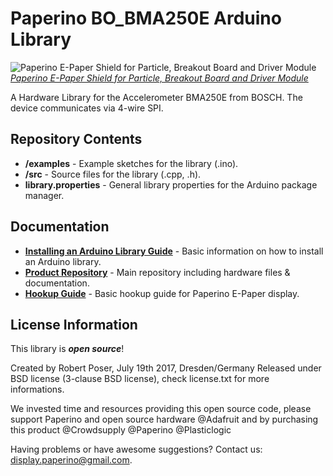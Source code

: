 Paperino BO_BMA250E Arduino Library
===============================================================
![Paperino E-Paper Shield for Particle, Breakout Board and Driver Module](https://raw.githubusercontent.com/RobPo/Paperino/master/pics/holy_tripel.png)  
[*Paperino E-Paper Shield for Particle, Breakout Board and Driver Module*](https://www.crowdsupply.com/robert-poser/paperino)

A Hardware Library for the Accelerometer BMA250E from BOSCH. The device communicates via  4-wire SPI.

Repository Contents
-------------------

* **/examples** - Example sketches for the library (.ino).
* **/src** - Source files for the library (.cpp, .h).
* **library.properties** - General library properties for the Arduino package manager.

Documentation
--------------

* **[Installing an Arduino Library Guide](https://learn.sparkfun.com/tutorials/installing-an-arduino-library)** - Basic information on how to install an Arduino library.
* **[Product Repository](https://github.com/RobPo/Paperino)** - Main repository including hardware files & documentation.
* **[Hookup Guide](https://robpo.github.io/Paperino/hookupEPD/)** - Basic hookup guide for Paperino E-Paper display.

License Information
-------------------

This library is _**open source**_!

Created by Robert Poser, July 19th 2017, Dresden/Germany
Released under BSD license (3-clause BSD license), check license.txt for more informations.

We invested time and resources providing this open source code, please support Paperino and 
open source hardware @Adafruit and by purchasing this product @Crowdsupply @Paperino @Plasticlogic

Having problems or have awesome suggestions? Contact us: display.paperino@gmail.com.
